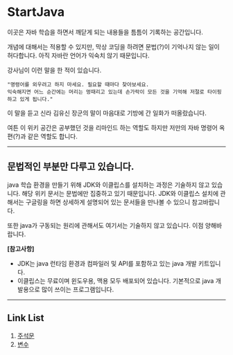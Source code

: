 # StartJava
이곳은 자바 학습을 하면서 깨닫게 되는 내용들을 틈틈이 기록하는 공간입니다.

개념에 대해서는 적용할 수 있지만, 막상 코딩을 하려면 문법(?)이 기억나지 않는 일이 허다합니다.
아직 자바란 언어가 익숙치 않기 때문입니다. 

강사님이 이런 말을 한 적이 있습니다.

```
"명령어를 외우려고 하지 마세요. 필요할 때마다 찾아보세요. 
익숙해지면 어느 순간에는 머리는 멍때리고 있는데 손가락이 모든 것을 기억해 저절로 타이핑하고 있게 됩니다."
```

이 말을 듣고 신라 김유신 장군의 말이 마음대로 기방에 간 일화가 떠올랐습니다.

여튼 이 위키 공간은 공부했던 것을 리마인드 하는 역할도 하지만
저만의 자바 명령어 옥편(?)과 같은 역할도 합니다.

* * * 

## 문법적인 부분만 다루고 있습니다.
java 학습 환경을 만들기 위해 JDK와 이클립스를 설치하는 과정은 기술하지 않고 있습니다. 해당 위키 문서는 문법에만 집중하고 있기 때문입니다. JDK와 이클립스 설치에 관해서는 구글링을 하면 상세하게 설명되어 있는 문서들을 만나볼 수 있으니 참고바랍니다.

또한 java가 구동되는 원리에 관해서도 여기서는 기술하지 않고 있습니다. 이점 양해바랍니다.


**[참고사항]**
- JDK는 java 런타임 환경과 컴파일러 및 API를 포함하고 있는 java 개발 키트입니다.
- 이클립스는 무료이며 윈도우용, 맥용 모두 배포되어 있습니다. 기본적으로 java 개발용으로 많이 쓰이는 프로그램입니다.

* * *
  
  

## Link List

1. [주석문](https://github.com/leejabba/Start-JAVA/blob/master/Remark.md)
2. [변수](https://github.com/leejabba/Start-JAVA/blob/master/Variable.md)


